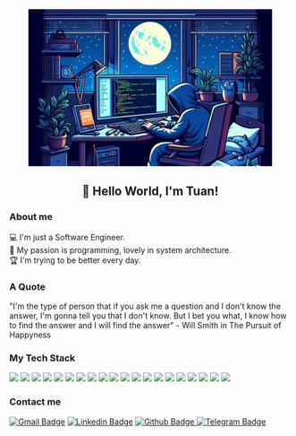 <div align="center"> 
<img alt="Image Alt Text" height="280" src="./assets/pic.jpg" />
</div>
<h2 align="center">👋 Hello World, I'm Tuan!</h2>

### About me

💻 I'm just a Software Engineer.  
💖 My passion is programming, lovely in system architecture.  
🏆 I'm trying to be better every day.

### A Quote
"I'm the type of person that if you ask me a question and I don't know the answer, I'm gonna tell you that I don't know. But I bet you what, I know how to find the answer and I will find the answer" - Will Smith in The Pursuit of Happyness

### My Tech Stack


<img height="28" src="https://cdn.jsdelivr.net/gh/devicons/devicon@latest/icons/dotnetcore/dotnetcore-original.svg" />
<img height="28" src="https://cdn.jsdelivr.net/gh/devicons/devicon@latest/icons/csharp/csharp-original.svg" />
<img height="28" src="https://cdn.jsdelivr.net/gh/devicons/devicon@latest/icons/nodejs/nodejs-plain-wordmark.svg" />
<img height="28" src="https://cdn.jsdelivr.net/gh/devicons/devicon@latest/icons/javascript/javascript-original.svg" />
<img height="28" src="https://cdn.jsdelivr.net/gh/devicons/devicon@latest/icons/laravel/laravel-original.svg" />
<img height="28" src="https://cdn.jsdelivr.net/gh/devicons/devicon@latest/icons/php/php-original.svg" />

<img height="28" src="https://cdn.jsdelivr.net/gh/devicons/devicon@latest/icons/html5/html5-original-wordmark.svg" />
<img height="28" src="https://cdn.jsdelivr.net/gh/devicons/devicon@latest/icons/css3/css3-original.svg" />
<img height="28" src="https://cdn.jsdelivr.net/gh/devicons/devicon@latest/icons/sass/sass-original.svg" />
<img height="28" src="https://cdn.jsdelivr.net/gh/devicons/devicon@latest/icons/bootstrap/bootstrap-original-wordmark.svg" />
<img height="28" src="https://cdn.jsdelivr.net/gh/devicons/devicon@latest/icons/react/react-original.svg" />
<img height="28" src="https://cdn.jsdelivr.net/gh/devicons/devicon@latest/icons/angular/angular-original.svg" />

<img height="28" src="https://cdn.jsdelivr.net/gh/devicons/devicon@latest/icons/postman/postman-original.svg" />
<img height="28" src="https://cdn.jsdelivr.net/gh/devicons/devicon@latest/icons/amazonwebservices/amazonwebservices-plain-wordmark.svg" />
<img height="28" src="https://cdn.jsdelivr.net/gh/devicons/devicon@latest/icons/docker/docker-original.svg" />

<img height="28" src="https://cdn.jsdelivr.net/gh/devicons/devicon@latest/icons/redis/redis-original.svg" />
<img height="28" src="https://cdn.jsdelivr.net/gh/devicons/devicon@latest/icons/rabbitmq/rabbitmq-original.svg" />
<img height="28" src="https://cdn.jsdelivr.net/gh/devicons/devicon@latest/icons/apachekafka/apachekafka-original.svg" />
<img height="28" src="https://cdn.jsdelivr.net/gh/devicons/devicon@latest/icons/mongodb/mongodb-original-wordmark.svg" />
<img height="28" src="https://cdn.jsdelivr.net/gh/devicons/devicon@latest/icons/postgresql/postgresql-original.svg" />

### Contact me

[![Gmail Badge](https://img.shields.io/badge/-huynhcamtuan1995%40gmail.com-tuanhuynh?style=flat&logo=gmail&logoColor=white&labelColor=red&color=red&link=mailto%3Ahuynhcamtuan1995%40gmail.com)](mailto:huynhcamtuan1995@gmail.com)
[![Linkedin Badge](https://img.shields.io/badge/-Linkedin:Tuan%20Huynh-tuanhuynh?style=flat&logo=linkedin&logoColor=white&labelColor=blue&color=blue&link=https%3A%2F%2Fwww.linkedin.com%2Fin%2Ftuan-h-24b259161%2F)](https://www.linkedin.com/in/tuan-h-24b259161/)
[![Github Badge](https://img.shields.io/badge/-Github%3Ahuynhcamtuan1995-tuanhuynh?style=flat&logo=github&logoColor=white&labelColor=black&color=black&link=https%3A%2F%2Fgithub.com%2Fhuynhcamtuan1995%2F)
](https://github.com/huynhcamtuan1995/)
[![Telegram Badge](https://img.shields.io/badge/-%40tuanhuynh95-tuanhuynh?style=flat&logo=telegram&logoColor=white&labelColor=blue&color=blue&link=https%3A%2F%2Ft.me%2Ftuanhuynh95)
](https://t.me/tuanhuynh95)
